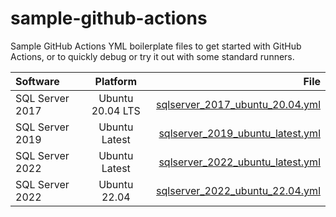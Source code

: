 sample-github-actions
===

Sample GitHub Actions YML boilerplate files to get started with GitHub Actions,
or to quickly debug or try it out with some standard runners.

| Software              | Platform | File |
| :---------------- | :------: | ----: |
| SQL Server 2017        |   Ubuntu 20.04 LTS  | [sqlserver_2017_ubuntu_20.04.yml](.github/workflows/sqlserver_2017_ubuntu_20.04.yml) |
| SQL Server 2019           |   Ubuntu Latest  | [sqlserver_2019_ubuntu_latest.yml](.github/workflows/sqlserver_2019_ubuntu_latest.yml) |
| SQL Server 2022    |  Ubuntu Latest   | [sqlserver_2022_ubuntu_latest.yml](.github/workflows/sqlserver_2022_ubuntu_latest.yml) |
| SQL Server 2022    |  Ubuntu 22.04   | [sqlserver_2022_ubuntu_22.04.yml](.github/workflows/sqlserver_2022_ubuntu_22.04.yml) |